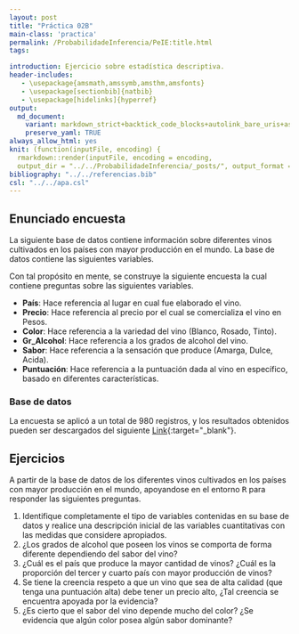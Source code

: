 ```yaml
---
layout: post
title: "Práctica 02B"
main-class: 'practica'
permalink: /ProbabilidadeInferencia/PeIE:title.html
tags:

introduction: Ejercicio sobre estadística descriptiva.
header-includes:
   - \usepackage{amsmath,amssymb,amsthm,amsfonts}
   - \usepackage[sectionbib]{natbib}
   - \usepackage[hidelinks]{hyperref}
output:
  md_document:
    variant: markdown_strict+backtick_code_blocks+autolink_bare_uris+ascii_identifiers+tex_math_single_backslash
    preserve_yaml: TRUE
always_allow_html: yes   
knit: (function(inputFile, encoding) {
  rmarkdown::render(inputFile, encoding = encoding,
  output_dir = "../../ProbabilidadeInferencia/_posts/", output_format = "all"  ) })
bibliography: "../../referencias.bib"
csl: "../../apa.csl"
---
```








Enunciado encuesta
------------------

La siguiente base de datos contiene información sobre diferentes vinos
cultivados en los países con mayor producción en el mundo. La base de
datos contiene las siguientes variables.

Con tal propósito en mente, se construye la siguiente encuesta la cual
contiene preguntas sobre las siguientes variables.

-   **País**: Hace referencia al lugar en cual fue elaborado el vino.
-   **Precio**: Hace referencia al precio por el cual se comercializa el
    vino en Pesos.
-   **Color**: Hace referencia a la variedad del vino (Blanco, Rosado,
    Tinto).
-   **Gr\_Alcohol**: Hace referencia a los grados de alcohol del vino.
-   **Sabor**: Hace referencia a la sensación que produce (Amarga,
    Dulce, Acida).
-   **Puntuación**: Hace referencia a la puntuación dada al vino en
    específico, basado en diferentes características.

### Base de datos

La encuesta se aplicó a un total de 980 registros, y los resultados
obtenidos pueden ser descargados del siguiente
[Link](https://github.com/jiperezga/jiperezga.github.io/raw/master/Dataset/SimEncuesta2.xlsx){:target="\_blank"}.

Ejercicios
----------

A partir de la base de datos de los diferentes vinos cultivados en los
países con mayor producción en el mundo, apoyandose en el entorno
<tt>R</tt> para responder las siguientes preguntas.

1.  Identifique completamente el tipo de variables contenidas en su base
    de datos y realice una descripción inicial de las variables
    cuantitativas con las medidas que considere apropiados.
2.  ¿Los grados de alcohol que poseen los vinos se comporta de forma
    diferente dependiendo del sabor del vino?
3.  ¿Cuál es el país que produce la mayor cantidad de vinos? ¿Cuál es la
    proporción del tercer y cuarto país con mayor producción de vinos?  
4.  Se tiene la creencia respeto a que un vino que sea de alta calidad
    (que tenga una puntuación alta) debe tener un precio alto, ¿Tal
    creencia se encuentra apoyada por la evidencia?
5.  ¿Es cierto que el sabor del vino depende mucho del color? ¿Se
    evidencia que algún color posea algún sabor dominante?
